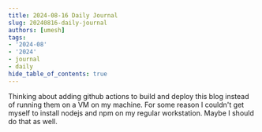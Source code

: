 ```yaml
---
title: 2024-08-16 Daily Journal
slug: 20240816-daily-journal
authors: [umesh]
tags:
- '2024-08'
- '2024'
- journal
- daily
hide_table_of_contents: true
---
```

Thinking about adding github actions to build and deploy this blog instead of running them on a VM on my machine. For some reason<!-- truncate --> I couldn't get myself to install nodejs and npm on my regular workstation. Maybe I should do that as well.

